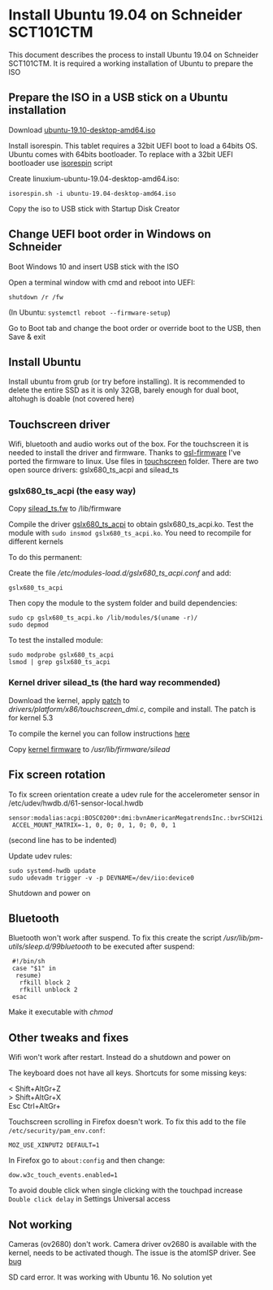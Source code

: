 # Install Ubuntu 19.04 on Schneider SCT101CTM

This document describes the process to install Ubuntu 19.04 on Schneider SCT101CTM. It is required a working installation of Ubuntu to prepare the ISO

## Prepare the ISO in a USB stick on a Ubuntu installation

Download [ubuntu-19.10-desktop-amd64.iso](https://ubuntu.com/download/desktop/thank-you?country=ES&version=19.10&architecture=amd64)

Install isorespin. This tablet requires a 32bit UEFI boot to load a 64bits OS. Ubuntu comes with 64bits bootloader. To replace with a 32bit UEFI bootloader use [isorespin](http://linuxiumcomau.blogspot.com/2017/06/customizing-ubuntu-isos-documentation.html) script

Create linuxium-ubuntu-19.04-desktop-amd64.iso:

`isorespin.sh -i ubuntu-19.04-desktop-amd64.iso`

Copy the iso to USB stick with Startup Disk Creator

## Change UEFI boot order in Windows on Schneider

Boot Windows 10 and insert USB stick with the ISO

Open a terminal window with cmd and reboot into UEFI:

`shutdown /r /fw`

(In Ubuntu: `systemctl reboot --firmware-setup`)

Go to Boot tab and change the boot order or override boot to the USB, then Save & exit

## Install Ubuntu

Install ubuntu from grub (or try before installing). It is recommended to delete the entire SSD as it is only 32GB, barely enough for dual boot, altohugh is doable (not covered here)

## Touchscreen driver

Wifi, bluetooth and audio works out of the box. For the touchscreen it is needed to install the driver and firmware. Thanks to [gsl-firmware](https://github.com/onitake/gsl-firmware) I've ported the firmware to linux. Use files in [touchscreen](touchscreen) folder. There are two open source drivers: gslx680_ts_acpi and silead_ts

### gslx680_ts_acpi (the easy way)

Copy [silead_ts.fw](touchscreen/silead_ts.fw) to /lib/firmware

Compile the driver [gslx680_ts_acpi](https://github.com/onitake/gslx680-acpi) to obtain gslx680_ts_acpi.ko. Test the module with `sudo insmod gslx680_ts_acpi.ko`. You need to recompile for different kernels

To do this permanent:

Create the file */etc/modules-load.d/gslx680_ts_acpi.conf* and add:

`gslx680_ts_acpi`

Then copy the module to the system folder and build dependencies:
```
sudo cp gslx680_ts_acpi.ko /lib/modules/$(uname -r)/
sudo depmod
```
To test the installed module:

```
sudo modprobe gslx680_ts_acpi
lsmod | grep gslx680_ts_acpi
```
### Kernel driver silead_ts (the hard way recommended)

Download the kernel, apply [patch](touchscreen/touchscreen_dmi.patch) to *drivers/platform/x86/touchscreen_dmi.c*, compile and install. The patch is for kernel 5.3

To compile the kernel you can follow instructions [here](https://www.cyberciti.biz/tips/compiling-linux-kernel-26.html)

Copy [kernel firmware](touchscreen/gsl1680-schneider-sct101ctm.fw) to */usr/lib/firmware/silead*

## Fix screen rotation

To fix screen orientation create a udev rule for the accelerometer sensor in /etc/udev/hwdb.d/61-sensor-local.hwdb

```
sensor:modalias:acpi:BOSC0200*:dmi:bvnAmericanMegatrendsInc.:bvrSCH12i.WJ210Z.KtBJRCA03*
 ACCEL_MOUNT_MATRIX=-1, 0, 0; 0, 1, 0; 0, 0, 1
```
(second line has to be indented)

Update udev rules:

```
sudo systemd-hwdb update
sudo udevadm trigger -v -p DEVNAME=/dev/iio:device0
```

Shutdown and power on


## Bluetooth

Bluetooth won't work after suspend. To fix this create the script */usr/lib/pm-utils/sleep.d/99bluetooth* to be executed after suspend:

```
 #!/bin/sh
 case "$1" in
  resume)
   rfkill block 2
   rfkill unblock 2
 esac
```
Make it executable with *chmod*


## Other tweaks and fixes

Wifi won't work after restart. Instead do a shutdown and power on

The keyboard does not have all keys. Shortcuts for some missing keys:

<   Shift+AltGr+Z  
\>  Shift+AltGr+X  
Esc Ctrl+AltGr+  


Touchscreen scrolling in Firefox doesn't work. To fix this add to the file `/etc/security/pam_env.conf`:

`MOZ_USE_XINPUT2 DEFAULT=1`

In Firefox go to `about:config` and then change:

`dow.w3c_touch_events.enabled=1`

To avoid double click when single clicking with the touchpad increase `Double click delay` in Settings Universal access

## Not working

Cameras (ov2680) don't work. Camera driver ov2680 is available with the kernel, needs to be activated though. The issue is the atomISP driver. See [bug](https://bugzilla.kernel.org/show_bug.cgi?id=109821)

SD card error. It was working with Ubuntu 16. No solution yet